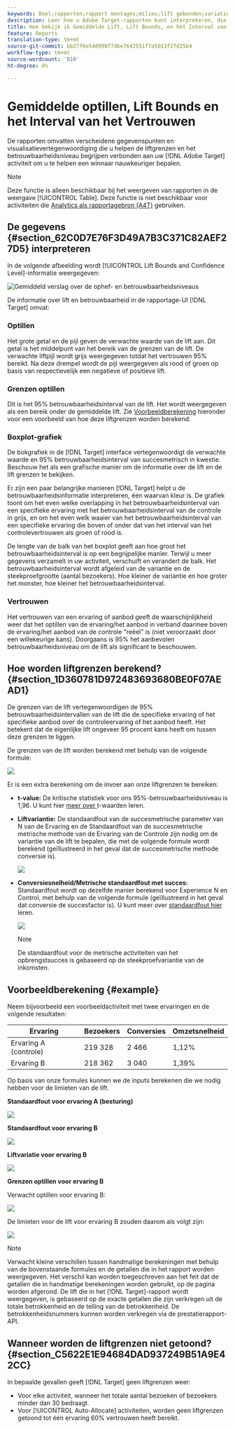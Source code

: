 ```yaml
---
keywords: Doel;rapporten;rapport montages;milieu;lift gebonden;variatie;vertrouwen;controle
description: Leer hoe u Adobe Target-rapporten kunt interpreteren, die gegevenspunten en visualisatieweergaven bevatten om u te helpen de grenzen van de lift en het betrouwbaarheidsniveau van uw activiteiten te begrijpen.
title: Hoe bekijk ik Gemiddelde Lift, Lift Bounds, en het Interval van het Vertrouwen?
feature: Reports
translation-type: tm+mt
source-git-commit: bb27f6e540998f7dbe7642551f7a5013f2fd25b4
workflow-type: tm+mt
source-wordcount: '810'
ht-degree: 0%

---
```



# Gemiddelde optillen, Lift Bounds en het Interval van het Vertrouwen

De rapporten omvatten verscheidene gegevenspunten en visualisatievertegenwoordiging die u helpen de liftgrenzen en het betrouwbaarheidsniveau begrijpen verbonden aan uw [!DNL Adobe Target] activiteit om u te helpen een winnaar nauwkeuriger bepalen.

>[!NOTE]
>
>Deze functie is alleen beschikbaar bij het weergeven van rapporten in de weergave [!UICONTROL Table]. Deze functie is niet beschikbaar voor activiteiten die [Analytics als rapportagebron (A4T)](/help/c-integrating-target-with-mac/a4t/a4t.md#concept_7540C8C04259434AB6EE33B09F47A1DE) gebruiken.

## De gegevens {#section_62C0D7E76F3D49A7B3C371C82AEF27D5} interpreteren

In de volgende afbeelding wordt [!UICONTROL Lift Bounds and Confidence Level]-informatie weergegeven:

![Gemiddeld verslag over de ophef- en betrouwbaarheidsniveaus](/help/c-reports/c-report-settings/assets/lift-screenshot-new.png)

De informatie over lift en betrouwbaarheid in de rapportage-UI [!DNL Target] omvat:

### Optillen

Het grote getal en de pijl geven de verwachte waarde van de lift aan. Dit getal is het middelpunt van het bereik van de grenzen van de lift. De verwachte liftpijl wordt grijs weergegeven totdat het vertrouwen 95% bereikt. Na deze drempel wordt de pijl weergegeven als rood of groen op basis van respectievelijk een negatieve of positieve lift.

### Grenzen optillen

Dit is het 95% betrouwbaarheidsinterval van de lift. Het wordt weergegeven als een bereik onder de gemiddelde lift. Zie [Voorbeeldberekening](#example) hieronder voor een voorbeeld van hoe deze liftgrenzen worden berekend.

### Boxplot-grafiek

De bokgrafiek in de [!DNL Target] interface vertegenwoordigt de verwachte waarde en 95% betrouwbaarheidsinterval van succesmetrisch in kwestie. Beschouw het als een grafische manier om de informatie over de lift en de lift grenzen te bekijken.

Er zijn een paar belangrijke manieren [!DNL Target] helpt u de betrouwbaarheidsinformatie interpreteren, één waarvan kleur is. De grafiek toont om het even welke overlapping in het betrouwbaarheidsinterval van een specifieke ervaring met het betrouwbaarheidsinterval van de controle in grijs, en om het even welk waaier van het betrouwbaarheidsinterval van een specifieke ervaring die boven of onder dat van het interval van het controlevertrouwen als groen of rood is.

De lengte van de balk van het boxplot geeft aan hoe groot het betrouwbaarheidsinterval is op een begrijpelijke manier. Terwijl u meer gegevens verzamelt in uw activiteit, verschuift en verandert de balk. Het betrouwbaarheidsinterval wordt afgeleid van de variantie en de steekproefgrootte (aantal bezoekers). Hoe kleiner de variantie en hoe groter het monster, hoe kleiner het betrouwbaarheidsinterval.

### Vertrouwen

Het vertrouwen van een ervaring of aanbod geeft de waarschijnlijkheid weer dat het optillen van de ervaring/het aanbod in verband daarmee boven de ervaring/het aanbod van de controle &quot;reëel&quot; is (niet veroorzaakt door een willekeurige kans). Doorgaans is 95% het aanbevolen betrouwbaarheidsniveau om de lift als significant te beschouwen.

## Hoe worden liftgrenzen berekend? {#section_1D360781D972483693680BE0F07AEAD1}

De grenzen van de lift vertegenwoordigen de 95% betrouwbaarheidsintervallen van de lift die de specifieke ervaring of het specifieke aanbod over de controleervaring of het aanbod heeft. Het betekent dat de eigenlijke lift ongeveer 95 procent kans heeft om tussen deze grenzen te liggen.

De grenzen van de lift worden berekend met behulp van de volgende formule:

![](assets/lift_diagram.png)

Er is een extra berekening om de invoer aan onze liftgrenzen te bereiken:

* **t-value:** De kritische statistiek voor ons 95%-betrouwbaarheidsniveau is 1,96. U kunt hier [ meer over ](https://en.wikipedia.org/wiki/T-statistic)t-waarden leren.
* **Liftvariantie:** De standaardfout van de succesmetrische parameter van N van de Ervaring en de Standaardfout van de succesmetrische metrische methode van de Ervaring van de Controle zijn nodig om de variantie van de lift te bepalen, die met de volgende formule wordt berekend (geïllustreerd in het geval dat de succesmetrische methode conversie is).

   ![](assets/lift_variance.png)

* **Conversiesnelheid/Metrische standaardfout met succes:** Standaardfout wordt op dezelfde manier berekend voor Experience N en Control, met behulp van de volgende formule (geïllustreerd in het geval dat conversie de succesfactor is). U kunt meer over [standaardfout hier ](https://en.wikipedia.org/wiki/Standard_error) leren.

   ![](assets/standard_error.png)

   >[!NOTE]
   >
   >De standaardfout voor de metrische activiteiten van het opbrengstsucces is gebaseerd op de steekproefvariantie van de inkomsten.

## Voorbeeldberekening {#example}

Neem bijvoorbeeld een voorbeeldactiviteit met twee ervaringen en de volgende resultaten:

| Ervaring | Bezoekers | Conversies | Omzetsnelheid |
|--- |--- |--- |--- |
| Ervaring A (controle) | 219 328 | 2 466 | 1,12% |
| Ervaring B | 218 362 | 3 040 | 1,39% |

Op basis van onze formules kunnen we de inputs berekenen die we nodig hebben voor de limieten van de lift.

**Standaardfout voor ervaring A (besturing)**

![](assets/standard_error_A.png)

**Standaardfout voor ervaring B**

![](assets/standard_error_B.png)

**Liftvariatie voor ervaring B**

![](assets/lift_variance_B.png)

**Grenzen optillen voor ervaring B**

Verwacht optillen voor ervaring B:

![](assets/lift_bounds_B.png)

De limieten voor de lift voor ervaring B zouden daarom als volgt zijn:

![](assets/lift_bounds_B2.png)

>[!NOTE]
>
>Verwacht kleine verschillen tussen handmatige berekeningen met behulp van de bovenstaande formules en de getallen die in het rapport worden weergegeven. Het verschil kan worden toegeschreven aan het feit dat de getallen die in handmatige berekeningen worden gebruikt, op de pagina worden afgerond. De lift die in het [!DNL Target]-rapport wordt weergegeven, is gebaseerd op de exacte getallen die zijn verkregen uit de totale betrokkenheid en de telling van de betrokkenheid. De betrokkenheidsnummers kunnen worden verkregen via de prestatierapport-API.

## Wanneer worden de liftgrenzen niet getoond? {#section_C5622E1E94684DAD937249B51A9E42CC}

In bepaalde gevallen geeft [!DNL Target] geen liftgrenzen weer:

* Voor elke activiteit, wanneer het totale aantal bezoeken of bezoekers minder dan 30 bedraagt.
* Voor [!UICONTROL Auto-Allocate] activiteiten, worden geen liftgrenzen getoond tot één ervaring 60% vertrouwen heeft bereikt.
